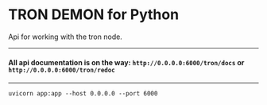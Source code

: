 TRON DEMON for Python
===================

Api for working with the tron node.

--------

#### All api documentation is on the way: `http://0.0.0.0:6000/tron/docs` or `http://0.0.0.0:6000/tron/redoc`

------
```shell
uvicorn app:app --host 0.0.0.0 --port 6000
```